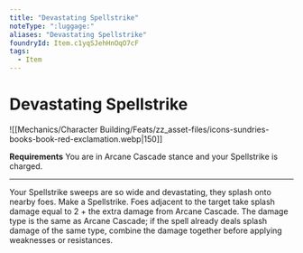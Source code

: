 ```yaml
---
title: "Devastating Spellstrike"
noteType: ":luggage:"
aliases: "Devastating Spellstrike"
foundryId: Item.c1yqSJehHnOqO7cF
tags:
  - Item
---
```


# Devastating Spellstrike
![[Mechanics/Character Building/Feats/zz_asset-files/icons-sundries-books-book-red-exclamation.webp|150]]

**Requirements** You are in Arcane Cascade stance and your Spellstrike is charged.

* * *

Your Spellstrike sweeps are so wide and devastating, they splash onto nearby foes. Make a Spellstrike. Foes adjacent to the target take splash damage equal to 2 + the extra damage from Arcane Cascade. The damage type is the same as Arcane Cascade; if the spell already deals splash damage of the same type, combine the damage together before applying weaknesses or resistances.
